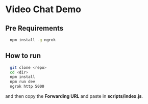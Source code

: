 # Video Chat Demo

## Pre Requirements

```bash
  npm install -g ngrok
```

## How to run

```bash
  git clone <repo>
  cd <dir>
  npm install
  npm run dev
  ngrok http 5000
```

and then copy the **Forwarding URL** and paste in **scripts/index.js**.
